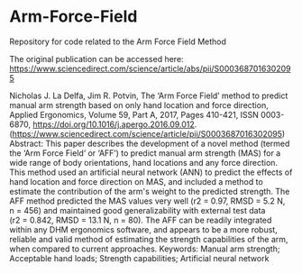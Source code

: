 # Arm-Force-Field
Repository for code related to the Arm Force Field Method

The original publication can be accessed here: https://www.sciencedirect.com/science/article/abs/pii/S0003687016302095

Nicholas J. La Delfa, Jim R. Potvin,
The ‘Arm Force Field’ method to predict manual arm strength based on only hand location and force direction,
Applied Ergonomics,
Volume 59, Part A,
2017,
Pages 410-421,
ISSN 0003-6870,
https://doi.org/10.1016/j.apergo.2016.09.012.
(https://www.sciencedirect.com/science/article/pii/S0003687016302095)
Abstract: This paper describes the development of a novel method (termed the ‘Arm Force Field’ or ‘AFF’) to predict manual arm strength (MAS) for a wide range of body orientations, hand locations and any force direction. This method used an artificial neural network (ANN) to predict the effects of hand location and force direction on MAS, and included a method to estimate the contribution of the arm's weight to the predicted strength. The AFF method predicted the MAS values very well (r2 = 0.97, RMSD = 5.2 N, n = 456) and maintained good generalizability with external test data (r2 = 0.842, RMSD = 13.1 N, n = 80). The AFF can be readily integrated within any DHM ergonomics software, and appears to be a more robust, reliable and valid method of estimating the strength capabilities of the arm, when compared to current approaches.
Keywords: Manual arm strength; Acceptable hand loads; Strength capabilities; Artificial neural network
